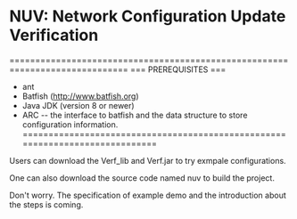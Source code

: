 # NUV: Network Configuration Update Verification

=============================================================================
=== PREREQUISITES ===
- ant
- Batfish (http://www.batfish.org) 
- Java JDK (version 8 or newer)
- ARC -- the interface to batfish and the data structure to store configuration 
  information.
=============================================================================

Users can download the Verf_lib and Verf.jar to try exmpale configurations. 

One can also download the source code named nuv to build the project.

Don't worry. The specification of example demo and the introduction about the steps is coming.




